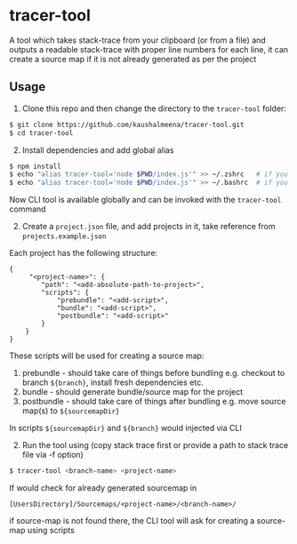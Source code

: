 # tracer-tool
A tool which takes stack-trace from your clipboard (or from a file) and outputs a readable stack-trace with proper line numbers for each line, it can create a source map if it is not already generated as per the project

## Usage
1. Clone this repo and then change the directory to the `tracer-tool` folder:
```bash
$ git clone https://github.com/kaushalmeena/tracer-tool.git
$ cd tracer-tool
```

2. Install dependencies and add global alias
```bash
$ npm install
$ echo "alias tracer-tool='node $PWD/index.js'" >> ~/.zshrc   # if you are using zsh
$ echo "alias tracer-tool='node $PWD/index.js'" >> ~/.bashrc  # if you are using bash
```
Now CLI tool is available globally and can be invoked with the `tracer-tool` command


2. Create a `project.json` file, and add projects in it, take reference from `projects.example.json`

Each project has the following structure:

```
{
     "<project-name>": {
        "path": "<add-absolute-path-to-project>",
        "scripts": {
            "prebundle": "<add-script>",
            "bundle": "<add-script>",
            "postbundle": "<add-script>"
        }
    }
}
```
These scripts will be used for creating a source map:
1. prebundle - should take care of things before bundling e.g. checkout to branch `${branch}`, install fresh dependencies etc.
2. bundle - should generate bundle/source map for the project
3. postbundle - should take care of things after bundling e.g. move source map(s) to `${sourcemapDir}`

In scripts `${sourcemapDir}` and `${branch}` would injected via CLI

2. Run the tool using (copy stack trace first or provide a path to stack trace file via -f option)
```bash
$ tracer-tool <branch-name> <project-name>
```
If would check for already generated sourcemap in

`[UsersDirectory]/Sourcemaps/<project-name>/<branch-name>/`  

if source-map is not found there, the CLI tool will ask for creating a source-map using scripts

